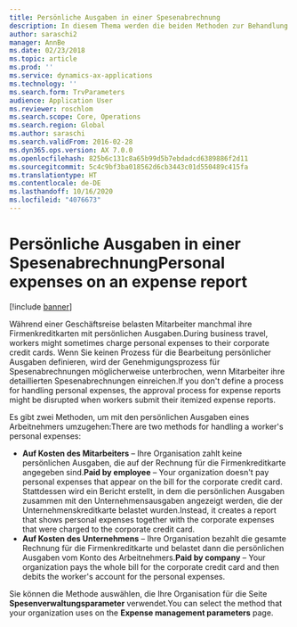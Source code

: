 ```yaml
---
title: Persönliche Ausgaben in einer Spesenabrechnung
description: In diesem Thema werden die beiden Methoden zur Behandlung der persönlichen Ausgaben eines Mitarbeiters in Microsoft Dynamics 365 Finance erläutert.
author: saraschi2
manager: AnnBe
ms.date: 02/23/2018
ms.topic: article
ms.prod: ''
ms.service: dynamics-ax-applications
ms.technology: ''
ms.search.form: TrvParameters
audience: Application User
ms.reviewer: roschlom
ms.search.scope: Core, Operations
ms.search.region: Global
ms.author: saraschi
ms.search.validFrom: 2016-02-28
ms.dyn365.ops.version: AX 7.0.0
ms.openlocfilehash: 825b6c131c8a65b99d5b7ebdadcd6389886f2d11
ms.sourcegitcommit: 5c4c9bf3ba018562d6cb3443c01d550489c415fa
ms.translationtype: HT
ms.contentlocale: de-DE
ms.lasthandoff: 10/16/2020
ms.locfileid: "4076673"
---
```

# <a name="personal-expenses-on-an-expense-report"></a><span data-ttu-id="e7749-103">Persönliche Ausgaben in einer Spesenabrechnung</span><span class="sxs-lookup"><span data-stu-id="e7749-103">Personal expenses on an expense report</span></span>

[!include [banner](../includes/banner.md)]

<span data-ttu-id="e7749-104">Während einer Geschäftsreise belasten Mitarbeiter manchmal ihre Firmenkreditkarten mit persönlichen Ausgaben.</span><span class="sxs-lookup"><span data-stu-id="e7749-104">During business travel, workers might sometimes charge personal expenses to their corporate credit cards.</span></span> <span data-ttu-id="e7749-105">Wenn Sie keinen Prozess für die Bearbeitung persönlicher Ausgaben definieren, wird der Genehmigungsprozess für Spesenabrechnungen möglicherweise unterbrochen, wenn Mitarbeiter ihre detaillierten Spesenabrechnungen einreichen.</span><span class="sxs-lookup"><span data-stu-id="e7749-105">If you don't define a process for handling personal expenses, the approval process for expense reports might be disrupted when workers submit their itemized expense reports.</span></span> 

<span data-ttu-id="e7749-106">Es gibt zwei Methoden, um mit den persönlichen Ausgaben eines Arbeitnehmers umzugehen:</span><span class="sxs-lookup"><span data-stu-id="e7749-106">There are two methods for handling a worker's personal expenses:</span></span>

- <span data-ttu-id="e7749-107">**Auf Kosten des Mitarbeiters** – Ihre Organisation zahlt keine persönlichen Ausgaben, die auf der Rechnung für die Firmenkreditkarte angegeben sind.</span><span class="sxs-lookup"><span data-stu-id="e7749-107">**Paid by employee** – Your organization doesn't pay personal expenses that appear on the bill for the corporate credit card.</span></span> <span data-ttu-id="e7749-108">Stattdessen wird ein Bericht erstellt, in dem die persönlichen Ausgaben zusammen mit den Unternehmensausgaben angezeigt werden, die der Unternehmenskreditkarte belastet wurden.</span><span class="sxs-lookup"><span data-stu-id="e7749-108">Instead, it creates a report that shows personal expenses together with the corporate expenses that were charged to the corporate credit card.</span></span>
- <span data-ttu-id="e7749-109">**Auf Kosten des Unternehmens** – Ihre Organisation bezahlt die gesamte Rechnung für die Firmenkreditkarte und belastet dann die persönlichen Ausgaben vom Konto des Arbeitnehmers.</span><span class="sxs-lookup"><span data-stu-id="e7749-109">**Paid by company** – Your organization pays the whole bill for the corporate credit card and then debits the worker's account for the personal expenses.</span></span>

<span data-ttu-id="e7749-110">Sie können die Methode auswählen, die Ihre Organisation für die Seite **Spesenverwaltungsparameter** verwendet.</span><span class="sxs-lookup"><span data-stu-id="e7749-110">You can select the method that your organization uses on the **Expense management parameters** page.</span></span>
